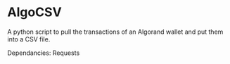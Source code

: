# AlgoCSV
A python script to pull the transactions of an Algorand wallet and put them into a CSV file.

Dependancies: Requests
